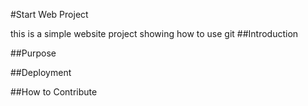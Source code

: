 #Start Web Project

this is a simple website project showing how to use git
##Introduction

##Purpose

##Deployment

##How to Contribute